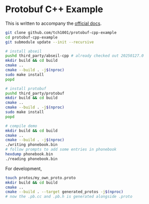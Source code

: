 # Protobuf C++ Example

This is written to accompany the [official docs](https://protobuf.dev/getting-started/cpptutorial/). 

```bash
git clone github.com/tch1001/protobuf-cpp-example
cd protobuf-cpp-example
git submodule update --init --recursive

# install abseil
pushd third_party/abseil-cpp # already checked out 20250127.0 
mkdir build && cd build
cmake ..
cmake --build . -j$(nproc)
sudo make install
popd

# install protobuf
pushd third_party/protobuf
mkdir build && cd build 
cmake ..
cmake --build . -j$(nproc)
sudo make install
popd

# compile demo
mkdir build && cd build 
cmake .. 
cmake --build . -j$(nproc)
./writing phonebook.bin
# follow prompts to add some entries in phonebook
hexdump phonebook.bin
./reading phonebook.bin
```

For development, 

```bash
touch protos/my_own_proto.proto
mkdir build && cd build
cmake .. 
cmake --build . --target generated_protos -j$(nproc)
# now the .pb.cc and .pb.h is generated alongside .proto
```